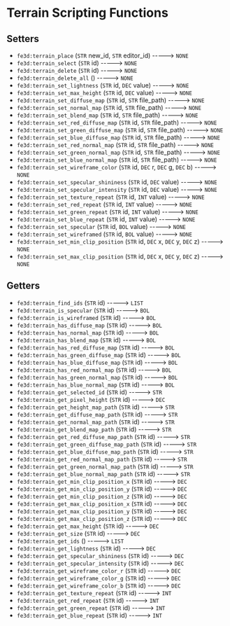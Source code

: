 # Terrain Scripting Functions

## Setters

- `fe3d:terrain_place` (`STR` new_id, `STR` editor_id) -----> `NONE`
- `fe3d:terrain_select` (`STR` id) -----> `NONE`
- `fe3d:terrain_delete` (`STR` id) -----> `NONE`
- `fe3d:terrain_delete_all` () -----> `NONE`
- `fe3d:terrain_set_lightness` (`STR` id, `DEC` value) -----> `NONE`
- `fe3d:terrain_set_max_height` (`STR` id, `DEC` value) -----> `NONE`
- `fe3d:terrain_set_diffuse_map` (`STR` id, `STR` file_path) -----> `NONE`
- `fe3d:terrain_set_normal_map` (`STR` id, `STR` file_path) -----> `NONE`
- `fe3d:terrain_set_blend_map` (`STR` id, `STR` file_path) -----> `NONE`
- `fe3d:terrain_set_red_diffuse_map` (`STR` id, `STR` file_path) -----> `NONE`
- `fe3d:terrain_set_green_diffuse_map` (`STR` id, `STR` file_path) -----> `NONE`
- `fe3d:terrain_set_blue_diffuse_map` (`STR` id, `STR` file_path) -----> `NONE`
- `fe3d:terrain_set_red_normal_map` (`STR` id, `STR` file_path) -----> `NONE`
- `fe3d:terrain_set_green_normal_map` (`STR` id, `STR` file_path) -----> `NONE`
- `fe3d:terrain_set_blue_normal_map` (`STR` id, `STR` file_path) -----> `NONE`
- `fe3d:terrain_set_wireframe_color` (`STR` id, `DEC` r, `DEC` g, `DEC` b) -----> `NONE`
- `fe3d:terrain_set_specular_shininess` (`STR` id, `DEC` value) -----> `NONE`
- `fe3d:terrain_set_specular_intensity` (`STR` id, `DEC` value) -----> `NONE`
- `fe3d:terrain_set_texture_repeat` (`STR` id, `INT` value) -----> `NONE`
- `fe3d:terrain_set_red_repeat` (`STR` id, `INT` value) -----> `NONE`
- `fe3d:terrain_set_green_repeat` (`STR` id, `INT` value) -----> `NONE`
- `fe3d:terrain_set_blue_repeat` (`STR` id, `INT` value) -----> `NONE`
- `fe3d:terrain_set_specular` (`STR` id, `BOL` value) -----> `NONE`
- `fe3d:terrain_set_wireframed` (`STR` id, `BOL` value) -----> `NONE`
- `fe3d:terrain_set_min_clip_position` (`STR` id, `DEC` x, `DEC` y, `DEC` z) -----> `NONE`
- `fe3d:terrain_set_max_clip_position` (`STR` id, `DEC` x, `DEC` y, `DEC` z) -----> `NONE`

## Getters

- `fe3d:terrain_find_ids` (`STR` id) -----> `LIST`
- `fe3d:terrain_is_specular` (`STR` id) -----> `BOL`
- `fe3d:terrain_is_wireframed` (`STR` id) -----> `BOL`
- `fe3d:terrain_has_diffuse_map` (`STR` id) -----> `BOL`
- `fe3d:terrain_has_normal_map` (`STR` id) -----> `BOL`
- `fe3d:terrain_has_blend_map` (`STR` id) -----> `BOL`
- `fe3d:terrain_has_red_diffuse_map` (`STR` id) -----> `BOL`
- `fe3d:terrain_has_green_diffuse_map` (`STR` id) -----> `BOL`
- `fe3d:terrain_has_blue_diffuse_map` (`STR` id) -----> `BOL`
- `fe3d:terrain_has_red_normal_map` (`STR` id) -----> `BOL`
- `fe3d:terrain_has_green_normal_map` (`STR` id) -----> `BOL`
- `fe3d:terrain_has_blue_normal_map` (`STR` id) -----> `BOL`
- `fe3d:terrain_get_selected_id` (`STR` id) -----> `STR`
- `fe3d:terrain_get_pixel_height` (`STR` id) -----> `DEC`
- `fe3d:terrain_get_height_map_path` (`STR` id) -----> `STR`
- `fe3d:terrain_get_diffuse_map_path` (`STR` id) -----> `STR`
- `fe3d:terrain_get_normal_map_path` (`STR` id) -----> `STR`
- `fe3d:terrain_get_blend_map_path` (`STR` id) -----> `STR`
- `fe3d:terrain_get_red_diffuse_map_path` (`STR` id) -----> `STR`
- `fe3d:terrain_get_green_diffuse_map_path` (`STR` id) -----> `STR`
- `fe3d:terrain_get_blue_diffuse_map_path` (`STR` id) -----> `STR`
- `fe3d:terrain_get_red_normal_map_path` (`STR` id) -----> `STR`
- `fe3d:terrain_get_green_normal_map_path` (`STR` id) -----> `STR`
- `fe3d:terrain_get_blue_normal_map_path` (`STR` id) -----> `STR`
- `fe3d:terrain_get_min_clip_position_x` (`STR` id) -----> `DEC`
- `fe3d:terrain_get_min_clip_position_y` (`STR` id) -----> `DEC`
- `fe3d:terrain_get_min_clip_position_z` (`STR` id) -----> `DEC`
- `fe3d:terrain_get_max_clip_position_x` (`STR` id) -----> `DEC`
- `fe3d:terrain_get_max_clip_position_y` (`STR` id) -----> `DEC`
- `fe3d:terrain_get_max_clip_position_z` (`STR` id) -----> `DEC`
- `fe3d:terrain_get_max_height` (`STR` id) -----> `DEC`
- `fe3d:terrain_get_size` (`STR` id) -----> `DEC`
- `fe3d:terrain_get_ids` () -----> `LIST`
- `fe3d:terrain_get_lightness` (`STR` id) -----> `DEC`
- `fe3d:terrain_get_specular_shininess` (`STR` id) -----> `DEC`
- `fe3d:terrain_get_specular_intensity` (`STR` id) -----> `DEC`
- `fe3d:terrain_get_wireframe_color_r` (`STR` id) -----> `DEC`
- `fe3d:terrain_get_wireframe_color_g` (`STR` id) -----> `DEC`
- `fe3d:terrain_get_wireframe_color_b` (`STR` id) -----> `DEC`
- `fe3d:terrain_get_texture_repeat` (`STR` id) -----> `INT`
- `fe3d:terrain_get_red_repeat` (`STR` id) -----> `INT`
- `fe3d:terrain_get_green_repeat` (`STR` id) -----> `INT`
- `fe3d:terrain_get_blue_repeat` (`STR` id) -----> `INT`
